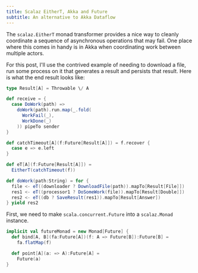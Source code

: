 ```yaml
---
title: Scalaz EitherT, Akka and Future
subtitle: An alternative to Akka Dataflow
---
```


The `scalaz.EitherT` monad transformer provides a nice way to cleanly 
coordinate a sequence of asynchronous operations that may fail. One place where
this comes in handy is in Akka when coordinating work between multiple actors.

For this post, I\'ll use the contrived example of needing to download a file,
run some process on it that generates a result and persists that result. Here
is what the end result looks like:

~~~ {.scala .numberLines}
type Result[A] = Throwable \/ A

def receive = {
  case DoWork(path) => 
    doWork(path).run.map(_.fold(
      WorkFail(_),
      WorkDone(_)
    )) pipeTo sender
}

def catchTimeout[A](f:Future[Result[A]]) = f.recover {
  case e => e.left
}

def eT[A](f:Future[Result[A]]) =
  EitherT(catchTimeout(f))

def doWork(path:String) = for {
  file <- eT((downloader ? DownloadFile(path)).mapTo[Result[File]])
  res1 <- eT((processor1 ? DoSomeWork(file)).mapTo[Result[Double]])
  res2 <- eT((db ? SaveResult(res1)).mapTo[Result[Answer])
} yield res2
~~~

<!-- more -->

First, we need to make `scala.concurrent.Future` into a `scalaz.Monad`
instance.

~~~ {.scala .numberLines}
implicit val futureMonad = new Monad[Future] {
  def bind[A, B](fa:Future[A])(f: A => Future[B]):Future[B] =
    fa.flatMap(f)

  def point[A](a: => A):Future[A] =
    Future(a)
}
~~~
